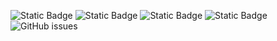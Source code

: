 ![Static Badge](https://img.shields.io/badge/blacklists-60-000000) ![Static Badge](https://img.shields.io/badge/blacklisted-2779137-cc0000) ![Static Badge](https://img.shields.io/badge/whitelisted-2242-00CC00) ![Static Badge](https://img.shields.io/badge/streaming_blacklist-28106-000000) ![GitHub issues](https://img.shields.io/github/issues/fabriziosalmi/blacklists)
